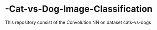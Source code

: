 # -Cat-vs-Dog-Image-Classification
 This repository consist of the Convolution NN on dataset cats-vs-dogs
